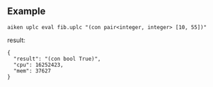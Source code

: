 ## Example

```
aiken uplc eval fib.uplc "(con pair<integer, integer> [10, 55])"
```

result:

```
{
  "result": "(con bool True)",
  "cpu": 16252423,
  "mem": 37627
}
```